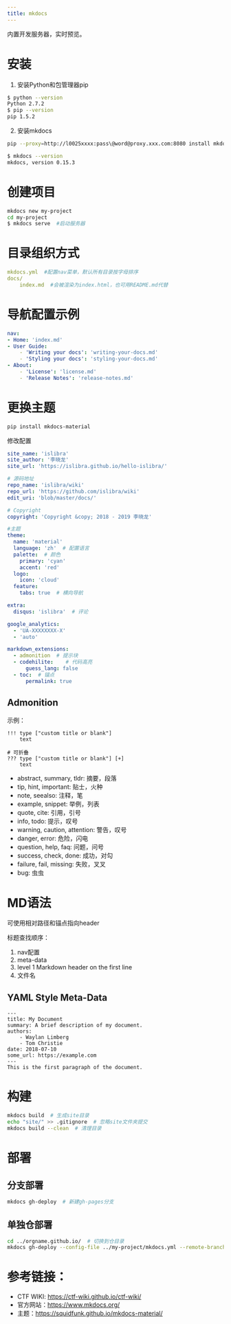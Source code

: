 ```yaml
---
title: mkdocs
---
```


内置开发服务器，实时预览。

# 安装

1. 安装Python和包管理器pip  
```bash
$ python --version
Python 2.7.2
$ pip --version
pip 1.5.2
```
2. 安装mkdocs  
```bash
pip --proxy=http://l0025xxxx:pass\@word@proxy.xxx.com:8080 install mkdocs

$ mkdocs --version
mkdocs, version 0.15.3
```

# 创建项目

```bash
mkdocs new my-project
cd my-project
$ mkdocs serve  #启动服务器
```

# 目录组织方式

```yaml
mkdocs.yml  #配置nav菜单，默认所有目录按字母排序
docs/
    index.md  #会被渲染为index.html，也可用README.md代替
```

# 导航配置示例

```yaml
nav:
- Home: 'index.md'
- User Guide:
    - 'Writing your docs': 'writing-your-docs.md'
    - 'Styling your docs': 'styling-your-docs.md'
- About:
    - 'License': 'license.md'
    - 'Release Notes': 'release-notes.md'
```

# 更换主题

```bash
pip install mkdocs-material
```

修改配置  
```yaml
site_name: 'islibra'
site_author: '李晓龙'
site_url: 'https://islibra.github.io/hello-islibra/'

# 源码地址
repo_name: 'islibra/wiki'
repo_url: 'https://github.com/islibra/wiki'
edit_uri: 'blob/master/docs/'

# Copyright
copyright: 'Copyright &copy; 2018 - 2019 李晓龙'

#主题
theme:
  name: 'material'
  language: 'zh'  # 配置语言
  palette:  # 颜色
    primary: 'cyan'
    accent: 'red'
  logo:
    icon: 'cloud'
  feature:
    tabs: true  # 横向导航

extra:
  disqus: 'islibra'  # 评论

google_analytics:
  - 'UA-XXXXXXXX-X'
  - 'auto'

markdown_extensions:
  - admonition  # 提示块
  - codehilite:    # 代码高亮
      guess_lang: false
  - toc:  # 锚点
      permalink: true
```

## Admonition

示例：  
```
!!! type ["custom title or blank"]
    text

# 可折叠
??? type ["custom title or blank"] [+]
    text
```

- abstract, summary, tldr: 摘要，段落
- tip, hint, important: 贴士，火种
- note, seealso: 注释，笔
- example, snippet: 举例，列表
- quote, cite: 引用，引号
- info, todo: 提示，叹号
- warning, caution, attention: 警告，叹号
- danger, error: 危险，闪电
- question, help, faq: 问题，问号
- success, check, done: 成功，对勾
- failure, fail, missing: 失败，叉叉
- bug: 虫虫


# MD语法

可使用相对路径和锚点指向header

标题查找顺序：  
1. nav配置
2. meta-data
3. level 1 Markdown header on the first line
4. 文件名

## YAML Style Meta-Data

```
---
title: My Document
summary: A brief description of my document.
authors:
    - Waylan Limberg
    - Tom Christie
date: 2018-07-10
some_url: https://example.com
---
This is the first paragraph of the document.
```

# 构建

```bash
mkdocs build  # 生成site目录
echo "site/" >> .gitignore  # 忽略site文件夹提交
mkdocs build --clean  # 清理目录
```

# 部署

## 分支部署

```bash
mkdocs gh-deploy  # 新建gh-pages分支
```

## 单独仓部署

```bash
cd ../orgname.github.io/  # 切换到仓目录
mkdocs gh-deploy --config-file ../my-project/mkdocs.yml --remote-branch master
```


# 参考链接：

- CTF WIKI: <https://ctf-wiki.github.io/ctf-wiki/>
- 官方网站：<https://www.mkdocs.org/>
- 主题：<https://squidfunk.github.io/mkdocs-material/>

